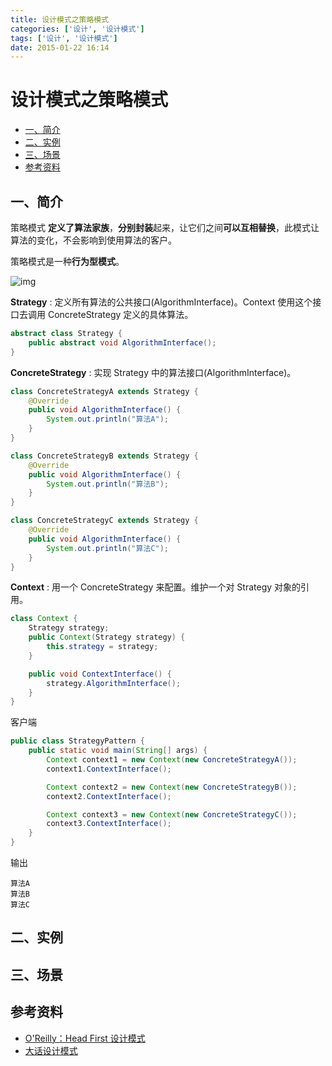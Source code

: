 ```yaml
---
title: 设计模式之策略模式
categories: ['设计', '设计模式']
tags: ['设计', '设计模式']
date: 2015-01-22 16:14
---
```


# 设计模式之策略模式

<!-- TOC depthFrom:2 depthTo:3 -->

- [一、简介](#一简介)
- [二、实例](#二实例)
- [三、场景](#三场景)
- [参考资料](#参考资料)

<!-- /TOC -->

## 一、简介

策略模式 **定义了算法家族**，**分别封装**起来，让它们之间**可以互相替换**，此模式让算法的变化，不会影响到使用算法的客户。

策略模式是一种**行为型模式**。

![img](http://dunwu.test.upcdn.net/snap/20200726180251.png)

**Strategy** : 定义所有算法的公共接口(AlgorithmInterface)。Context 使用这个接口去调用 ConcreteStrategy 定义的具体算法。

```java
abstract class Strategy {
    public abstract void AlgorithmInterface();
}
```

**ConcreteStrategy** : 实现 Strategy 中的算法接口(AlgorithmInterface)。

```java
class ConcreteStrategyA extends Strategy {
    @Override
    public void AlgorithmInterface() {
        System.out.println("算法A");
    }
}

class ConcreteStrategyB extends Strategy {
    @Override
    public void AlgorithmInterface() {
        System.out.println("算法B");
    }
}

class ConcreteStrategyC extends Strategy {
    @Override
    public void AlgorithmInterface() {
        System.out.println("算法C");
    }
}
```

**Context** : 用一个 ConcreteStrategy 来配置。维护一个对 Strategy 对象的引用。

```java
class Context {
    Strategy strategy;
    public Context(Strategy strategy) {
        this.strategy = strategy;
    }

    public void ContextInterface() {
        strategy.AlgorithmInterface();
    }
}
```

客户端

```java
public class StrategyPattern {
    public static void main(String[] args) {
        Context context1 = new Context(new ConcreteStrategyA());
        context1.ContextInterface();

        Context context2 = new Context(new ConcreteStrategyB());
        context2.ContextInterface();

        Context context3 = new Context(new ConcreteStrategyC());
        context3.ContextInterface();
    }
}
```

输出

```
算法A
算法B
算法C
```

## 二、实例

## 三、场景

## 参考资料

- [O'Reilly：Head First 设计模式](https://item.jd.com/10100236.html)
- [大话设计模式](https://item.jd.com/10079261.html)
